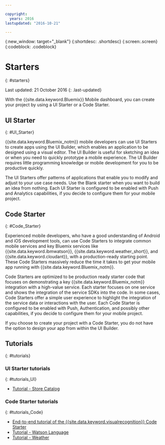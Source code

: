 ```yaml
---

copyright:
  years: 2016
lastupdated: "2016-10-21"

---
```

{:new_window: target="_blank"}
{:shortdesc: .shortdesc}
{:screen:.screen}
{:codeblock: .codeblock}

# Starters
{: #starters}

Last updated: 21 October 2016
{: .last-updated}

With the {{site.data.keyword.Bluemix}} Mobile dashboard, you can create your project by using a UI Starter or a Code Starter.

## UI Starter
{: #UI_Starter}


{{site.data.keyword.Bluemix_notm}} mobile developers can use UI Starters to create apps using the UI Builder, which enables an application to be designed using a visual editor. <!--The UI Builder assists you when you have an idea to prototype quickly.--> The UI Builder is useful for sketching an idea or when you need to quickly prototype a mobile experience. The UI Builder requires little programming knowledge or mobile development for you to be productive quickly.  <!-- The UI Starters give you patterns of applications that enable you to modify and adjust to your use case needs. If you want to start from scratch and build an idea up from nothing use the Empty starter. Each UI starter is configured to be enabled with Push and Analytics capabilities if you decide to configure this for you Mobile Project.*App views can be bound to data with little programming knowledge, which enables apps to be started and native source code to be generated quickly.* -->

The UI Starters offer patterns of applications that enable you to modify and adjust to your use case needs. Use the Blank starter when you want to build an idea from nothing. Each UI Starter is configured to be enabled with Push and Analytics capabilities, if you decide to configure them for your mobile project.

<!-- If you choose to create your project with a UI Starter, you have the option to design your app from within the UI Builder.-->


## Code Starter
{: #Code_Starter}

Experienced mobile developers, who have a good understanding of Android and iOS development tools, can use Code Starters to integrate common mobile services and key Bluemix services like {{site.data.keyword.ibmwatson}}, {{site.data.keyword.weather_short}}, and {{site.data.keyword.cloudant}}, with a production-ready starting point. These Code Starters massively reduce the time it takes to get your mobile app running with {{site.data.keyword.Bluemix_notm}}.

Code Starters are optimized to be production ready starter code that focuses on demonstrating a key {{site.data.keyword.Bluemix_notm}} integration with a high-value service. Each starter focuses on one service and shows the integration of the service SDKs into the code. In some cases, Code Starters offer a simple user experience to highlight the integration of the service data or interactions with the user. Each Code Starter is configured to be enabled with Push, Authentication, and possibly other capabilities, if you decide to configure them for your mobile project.

If you choose to create your project with a Code Starter, you do not have the option to design your app from within the UI Builder.


## Tutorials
{: #tutorials}

### UI Starter tutorials
{: #tutorials_UI}

* [Tutorial - Store Catalog](tutorial_store_catalog.html)

### Code Starter tutorials
{: #tutorials_Code}

* [End-to-end tutorial of the {{site.data.keyword.visualrecognition}} Code Starter](tutorial.html)
* [Tutorial - Watson Language](tutorial_watson_language.html)
* [Tutorial - Weather](tutorial_weather.html)
